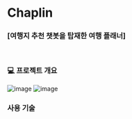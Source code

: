 # Chaplin

### [여행지 추천 챗봇을 탑재한 여행 플래너]
<br>

### :computer:&nbsp;프로젝트 개요


![image](https://user-images.githubusercontent.com/92598128/205320504-3d20b055-51f2-4e25-8468-5597be389ea3.png)
![image](https://user-images.githubusercontent.com/92598128/205320669-a51d4099-88b6-4314-b6a7-a63562cca3cb.png)


### 사용 기술



